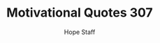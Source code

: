 ---
image: /assets/img/mq/mq_307_manning.png
title: Motivational Quotes 307
categories:
  - Motivational Quotes
author: Hope Staff
notes: Motivational Quotes 307
embed: >-
  EMBED_GOES_HERE
transcript: >-
  SOME LINES OF TEXT START HERE
---